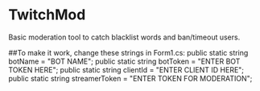 # TwitchMod
 Basic moderation tool to catch blacklist words and ban/timeout users.

##To make it work, change these strings in Form1.cs:
        public static string botName = "BOT NAME";
        public static string botToken = "ENTER BOT TOKEN HERE";
        public static string clientId = "ENTER CLIENT ID HERE";
        public static string streamerToken = "ENTER TOKEN FOR MODERATION";
        
